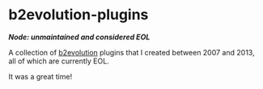 # b2evolution-plugins
***Node: unmaintained and considered EOL***

A collection of [b2evolution](https://b2evolution.net) plugins that I created between 2007 and 2013, all of which are currently EOL.

It was a great time!